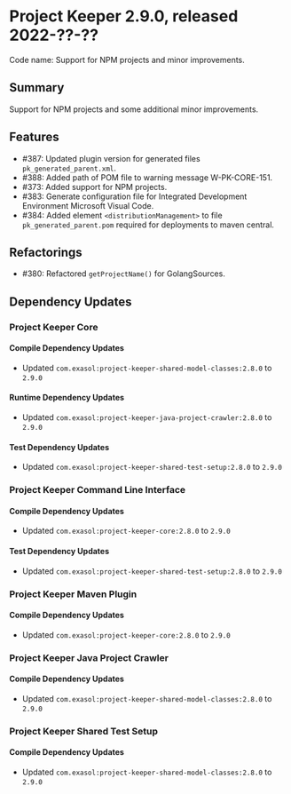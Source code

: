 # Project Keeper 2.9.0, released 2022-??-??

Code name: Support for NPM projects and minor improvements.

## Summary

Support for NPM projects and some additional minor improvements.

## Features

* #387: Updated plugin version for generated files `pk_generated_parent.xml`.
* #388: Added path of POM file to warning message W-PK-CORE-151.
* #373: Added support for NPM projects.
* #383: Generate configuration file for Integrated Development Environment Microsoft Visual Code.
* #384: Added element `<distributionManagement>` to file `pk_generated_parent.pom` required for deployments to maven central.

## Refactorings

* #380: Refactored `getProjectName()` for GolangSources.

## Dependency Updates

### Project Keeper Core

#### Compile Dependency Updates

* Updated `com.exasol:project-keeper-shared-model-classes:2.8.0` to `2.9.0`

#### Runtime Dependency Updates

* Updated `com.exasol:project-keeper-java-project-crawler:2.8.0` to `2.9.0`

#### Test Dependency Updates

* Updated `com.exasol:project-keeper-shared-test-setup:2.8.0` to `2.9.0`

### Project Keeper Command Line Interface

#### Compile Dependency Updates

* Updated `com.exasol:project-keeper-core:2.8.0` to `2.9.0`

#### Test Dependency Updates

* Updated `com.exasol:project-keeper-shared-test-setup:2.8.0` to `2.9.0`

### Project Keeper Maven Plugin

#### Compile Dependency Updates

* Updated `com.exasol:project-keeper-core:2.8.0` to `2.9.0`

### Project Keeper Java Project Crawler

#### Compile Dependency Updates

* Updated `com.exasol:project-keeper-shared-model-classes:2.8.0` to `2.9.0`

### Project Keeper Shared Test Setup

#### Compile Dependency Updates

* Updated `com.exasol:project-keeper-shared-model-classes:2.8.0` to `2.9.0`

